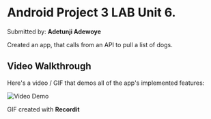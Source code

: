 # Android Project 3 LAB Unit 6.

Submitted by: **Adetunji Adewoye**

Created an app, that calls from an API to pull a list of dogs.

## Video Walkthrough
Here's a video / GIF that demos all of the app's implemented features:

<img src='http://g.recordit.co/l4pxuCY00J.gif' title='Video Walkthrough' width='' alt='Video Demo' />

GIF created with **Recordit**